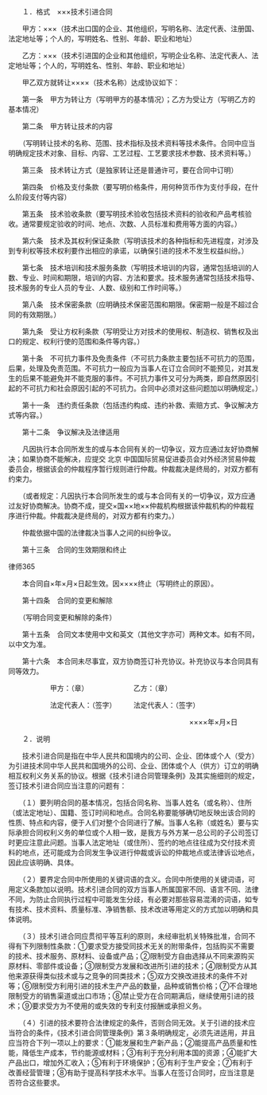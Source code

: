 
 　　１．格式　×××技术引进合同 
 
 　　甲方：×××（技术出口国的企业、其他组织，写明名称、法定代表、注册国、法定地址等；个人的，写明姓名、性别、年龄、职业和地址） 
 
 　　乙方：×××（技术引进国的企业和其他组织，写明企业名称、法定代表人、法定地址等；个人的，写明姓名、性别、年龄、职业和地址） 
 
 　　甲乙双方就转让××××（技术名称）达成协议如下： 
 
 　　第一条　甲方为转让方（写明甲方的基本情况）；乙方为受让方（写明乙方的基本情况） 
 
 　　第二条　甲方转让技术的内容 
 
 　　（写明转让技术的名称、范围、技术指标及技术资料等技术条件。合同中应当明确规定技术对象、目标、内容、工艺过程、工艺要求技术参数、技术资料等。） 
 
 　　第三条　技术转让方式（是独家转让还是普通许可，要在合同中订明） 
 
 　　第四条　价格及支付条款（要写明价格条件，用何种货币作为支付手段，在什么阶段支付等内容） 
 
 　　第五条　技术验收条款（要写明技术验收包括技术资料的验收和产品考核验收。通常要规定验收的时间、地点、次数、人员标准和费用等方面的内容。） 
 
 　　第六条　技术及其权利保证条款（写明该技术的各种指标和先进程度，对涉及到专利权等技术权利要作出相应的承诺，以确保引进的技术不发生权益纠纷。） 
 
 　　第七条　技术培训和技术服务条款（写明技术培训的内容，通常包括培训的人数、专业、时间和期限，培训的内容、方法和要求。技术服务通常包括技术指导、技术服务的专业人员的专业、人数、级别和工作时间等。） 
 
 　　第八条　技术保密条款（应明确技术保密范围和期限。保密期一般是不超过合同的有效期限。） 
 
 　　第九条　受让方权利条款（写明受让方对技术的使用权、制造权、销售权及出口的规定、权利行使的范围和条件等内容。） 
 
 　　第十条　不可抗力事件及免责条件（不可抗力条款主要包括不可抗力的范围，后果，处理及免责范围。不可抗力一般应为当事人在订立合同时不能预见，对其发生的后果不能避免并不能克服的事件。不可抗力事件又可分为两类，即自然原因引起的不可抗力和社会原因引起的不可抗力。合同中必须对这些问题加以明确规定。） 
 
 　　第十一条　违约责任条款（包括违约构成、违约补救、索赔方式、争议解决方式等内容。） 
 
 　　第十二条　争议解决及法律适用 
 
 　　凡因执行本合同所发生的或与本合同有关的一切争议，双方应通过友好协商解决；如果协商不能解决，应提交
北京
中国国际贸易促进委员会对外经济贸易仲裁委员会，根据该会的仲裁程序暂行规则进行仲裁。仲裁裁决是终局的，对双方都有约束力。 
 
 　　（或者规定：凡因执行本合同所发生的或与本合同有关的一切争议，双方应通过友好协商解决。协商不成，提交×国××地××仲裁机构根据该仲裁机构的仲裁程序进行仲裁。仲裁裁决是终局的，对双方都有约束力。） 
 
 　　仲裁依据中国的法律裁决当事人之间的纠纷争议。 
 
 　　第十三条　合同的生效期限和终止 
 




 
律师365






 　　本合同自×年×月×日起生效。因××××终止（写明终止的原因）。 

 

 　　第十四条　合同的变更和解除 

 

 　　（写明合同变更和解除的条件） 

 

 　　第十五条　合同文本使用中文和英文（其他文字亦可）两种文本。如有不同，以中文为准。 

 

 　　第十六条　本合同未尽事宜，双方协商签订补充协议。补充协议与本合同具有同等效力。 

 

 　　　　　　甲方：（章）　　　　　　　乙方：（章） 

 　　　　　　法定代表人：（签字）　　　法定代表人：（签字） 

 　　　　　　　　　　　　　　　　　　　　　　　　　　××××年×月×日 

 

 　　２．说明 

 

 　　技术引进合同是指在中华人民共和国境内的公司、企业、团体或个人（受方）为引进技术同中华人民共和国境外的公司、企业、团体或个人（供方）订立的明确相互权利义务关系的协议。根据《技术引进合同管理条例》及其实施细则的规定，签订技术引进合同应当注意的问题有： 

 

 　　（１）要列明合同的基本情况，包括合同名称、当事人姓名（或名称）、住所（或法定地址）、国籍、签订时间和地点。合同名称要能够确切地反映出该合同的性质、特点和内容，便于人们对整个合同进行了解。当事人名称（或姓名）要与实际承担合同权利义务的单位或个人相一致，是我方与外方某一总公司的子公司签订时更应注意此问题。当事人法定地址（或住所）、签约的地点往往成为交付技术资料的地点，还可能成为合同发生争议进行仲裁或诉讼的仲裁地点或法律诉讼地点，因此应该明确、具体。 

 

 　　（２）要界定合同中所使用的关键词语的含义。合同中所使用的关键词语，可用定义条款加以说明。技术引进合同的双方当事人所属国家不同、语言不同、法律不同，为防止合同执行过程中可能发生分歧，有必要对那些容易混淆的词语，如专有技术、技术资料、质量标准、净销售额、技术改进等用定义的方式加以明确和具体说明。 

 

 　　（３）技术引进合同应贯彻平等互利的原则，未经审批机关特殊批准，合同不得有下列限制性条款：①要求受方接受同技术无关的附带条件，包括购买不需要的技术、技术服务、原材料、设备或产品；②限制受方自由选择从不同来源购买原材料、零部件或设备；③限制受方发展和改进所引进的技术；④限制受方从其他来源获得类似技术或与之竞争的同类技术；⑤双方交换改进技术的条件不对等；⑥限制受方利用引进的技术生产产品的数量，品种或销售价格；⑦不合理地限制受方的销售渠道或出口市场；⑧禁止受方在合同期满后，继续使用引进的技术；⑨要求受方为不使用的或失效的专利支付报酬或承担义务。 

 

 　　（４）引进的技术要符合法律规定的条件，否则合同无效。关于引进的技术应当符合的条件，《技术引进合同管理条例》第３条明确规定，必须先进适用，并且应当符合下列一项以上的要求：①能发展和生产新产品；②能提高产品质量和性能，降低生产成本，节约能源或材料；③有利于充分利用本国的资源；④能扩大产品出口，增加外汇收入；⑤有利于环境保护；⑥有利于生产安全；⑦有利于改善经营管理；⑧有助于提高科学技术水平。当事人在签订合同时，应当注意是否符合这些要求。

 


 

 
 
 
 
 
  


  
 

  


  


  
 
 
 
 

